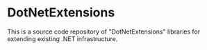 # DotNetExtensions
This is a source code repository of "DotNetExtensions" libraries for extending existing .NET infrastructure.
